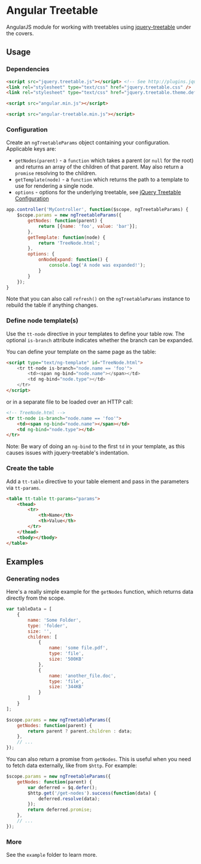 # Angular Treetable

AngularJS module for working with treetables using [jquery-treetable](http://ludo.cubicphuse.nl/jquery-treetable/) under the covers.

## Usage

### Dependencies

```html
<script src="jquery.treetable.js"></script> <!-- See http://plugins.jquery.com/treetable/ -->
<link rel="stylesheet" type="text/css" href="jquery.treetable.css" />
<link rel="stylesheet" type="text/css" href="jquery.treetable.theme.default.css" /> <!-- You'll probably want to modify this -->

<script src="angular.min.js"></script>

<script src="angular-treetable.min.js"></script>
```

### Configuration

Create an `ngTreetableParams` object containing your configuration. Applicable keys are:

* `getNodes(parent)` - a `function` which takes a parent (or `null` for the root) and returns an array of the children of that parent. May also return a `promise` resolving to the children.
* `getTemplate(node)` - a `function` which returns the path to a template to use for rendering a single node. 
* `options` - options for the underlying treetable, see [jQuery Treetable Configuration](http://ludo.cubicphuse.nl/jquery-treetable/#configuration)

```js
app.controller('MyController', function($scope, ngTreetableParams) {
    $scope.params = new ngTreetableParams({
        getNodes: function(parent) {
            return [{name: 'foo', value: 'bar'}];
        },
        getTemplate: function(node) {
            return 'TreeNode.html';
        },
        options: {
            onNodeExpand: function() {
                console.log('A node was expanded!');
            }
        }
    });
}
```

Note that you can also call `refresh()` on the `ngTreetableParams` instance to rebuild the table if anything changes.

### Define node template(s)

Use the `tt-node` directive in your templates to define your table row. The optional `is-branch` attribute indicates whether
the branch can be expanded.

You can define your template on the same page as the table:

```html
<script type="text/ng-template" id="TreeNode.html">
    <tr tt-node is-branch="node.name == 'foo'">
        <td><span ng-bind="node.name"></span></td>
        <td ng-bind="node.type"></td>
    </tr>
</script>
```

or in a separate file to be loaded over an HTTP call:
```html
<!-- TreeNode.html -->
<tr tt-node is-branch="node.name == 'foo'">
    <td><span ng-bind="node.name"></span></td>
    <td ng-bind="node.type"></td>
</tr>
```

Note: Be wary of doing an `ng-bind` to the first `td` in your template, as this causes issues with jquery-treetable's indentation.


### Create the table

Add a `tt-table` directive to your table element and pass in the parameters via `tt-params`.

```html
<table tt-table tt-params="params">
    <thead>
        <tr>
            <th>Name</th>
            <th>Value</th>
        </tr>
    </thead>
    <tbody></tbody>
</table>
```

## Examples

### Generating nodes

Here's a really simple example for the `getNodes` function, which returns data directly from the scope. 

```javascript
var tableData = [
    {
        name: 'Some Folder',
        type: 'folder',
        size: '',
        children: [
            {
                name: 'some file.pdf',
                type: 'file',
                size: '500KB'
            },
            {
                name: 'another_file.doc',
                type: 'file',
                size: '344KB'
            }
        ]
    }
];

$scope.params = new ngTreetableParams({
    getNodes: function(parent) {
        return parent ? parent.children : data;
    },
    // ...
});

```

You can also return a promise from `getNodes`. This is useful when you need to fetch data externally, like from `$http`. For example:

```js
$scope.params = new ngTreetableParams({
    getNodes: function(parent) {
        var deferred = $q.defer();
        $http.get('/get-nodes').success(function(data) {
            deferred.resolve(data);
        });
        return deferred.promise;
    },
    // ...
});
```


### More

See the `example` folder to learn more.